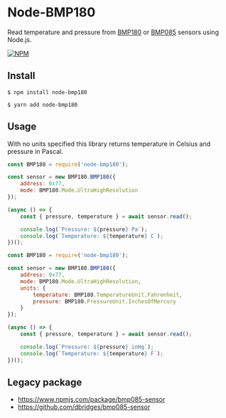 # Node-BMP180

Read temperature and pressure from [BMP180](https://www.adafruit.com/product/1603) or [BMP085](https://www.adafruit.com/product/391) sensors using Node.js.

[![NPM](https://nodei.co/npm/node-bmp180.png)](https://npmjs.org/package/node-bmp180)

## Install

```
$ npm install node-bmp180
```

```
$ yarn add node-bmp180
```

## Usage

With no units specified this library returns temperature in Celsius and pressure in Pascal.

```javascript
const BMP180 = require('node-bmp180');

const sensor = new BMP180.BMP180({
	address: 0x77,
	mode: BMP180.Mode.UltraHighResolution
});

(async () => {
	const { pressure, temperature } = await sensor.read();

	console.log(`Pressure: ${pressure} Pa`);
	console.log(`Temperature: ${temperature} C`);
})();
```

```javascript
const BMP180 = require('node-bmp180');

const sensor = new BMP180.BMP180({
	address: 0x77,
	mode: BMP180.Mode.UltraHighResolution,
	units: {
		temperature: BMP180.TemperatureUnit.Fahrenheit,
		pressure: BMP180.PressureUnit.InchesOfMercury
	}
});

(async () => {
	const { pressure, temperature } = await sensor.read();

	console.log(`Pressure: ${pressure} inHg`);
	console.log(`Temperature: ${temperature} F`);
})();
```

## Legacy package

- https://www.npmjs.com/package/bmp085-sensor
- https://github.com/dbridges/bmp085-sensor

